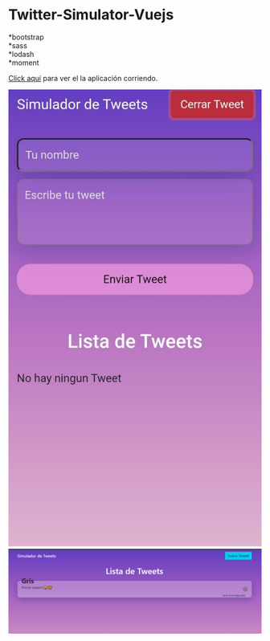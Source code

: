 # Twitter-Simulator-Vuejs

*bootstrap   
*sass    
*lodash   
*moment    

<a href="https://tw-simulator.netlify.app/#">Click aquí</a> para ver el la aplicación corriendo.

<img src="https://github.com/GrisGGG/Twitter-Simulator-Vuejs/blob/main/public/tweetform%20(2).jpg?raw=true">  
<img src="https://github.com/GrisGGG/Twitter-Simulator-Vuejs/blob/main/public/Tweet.png?raw=true">
